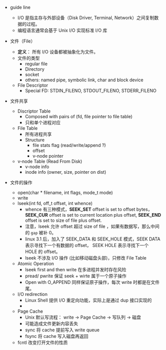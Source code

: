 - guide line
    - I/O 是指主存与外部设备（Disk Driver, Terminal, Network）之间复制数据的过程。
    - 编程语言通常会基于 Unix I/O 实现标准 I/O 库
- 文件（File）
    - **定义**： 所有 I/O 设备都被抽象化为文件。
    - 文件的类型
        - regular file
        - Directory
        - socket
        - others: named pipe, symbolic link, char and block device
    - File Descriptor
        - Special FD: STDIN_FILENO, STDOUT_FILENO, STDERR_FILENO
- 文件共享
    - Discriptor Table
        - Composed with pairs of (fd, file pointer to file table) 
        - 只和单个进程对应
    - File Table
        - 所有进程共享
        - Structure
            - file stats flag (read/write/append ?)
            - offset
            - v-node pointer
    - v-node Table (Read From Disk)
        - v-node info
        - inode info (owner, size, pointer on dist)
        

- 文件的操作
    - open(char * filename, int flags, mode_t mode)
    - write
    - lseek(int fd, off_t offset, int whence)
        - whence 有三种模式，**SEEK_SET** offset is set to offset bytes，**SEEK_CUR** offset is set to current location plus offset, **SEEK_END** offset is set to size of file plus offset.
        - 注意，lseek 允许 offset 超过 size of file ，如果有数据写，那么中间的 `gap` 被补 0。
        - linux 3.1 后，加入了 SEEK_DATA 和 SEEK_HOLE 模式，SEEK DATA 表示寻找下一个有数据的 offset， SEEK HOLE 表示寻找下一个 HOLE 的 offset。
        - lseek 不涉及 I/O 操作 (比如移动磁盘头部)，只修改 File Table
    - Atomic Operation
        - lseek first and then write 在多进程并发时存在风险
        - pread/ pwrite 保证 seek + wirte 属于一个原子操作
        - Open with O_APPEND 同样保证原子操作，每次 write 时都是在文件尾。
    - I/O redirection
        - Linux Shell 提供 I/O 重定向功能，实际上是通过 dup 接口实现的
        - 
    - Page Cache
        - Unix 默认写流程： write -> Page Cache -> 写队列 -> 磁盘
        - 可能造成文件更新内容丢失
        - sync 将 cache 提前写入 write queue
        - fsync 将 cache 写入磁盘再返回
    - fcntl 改变打开文件的性质
